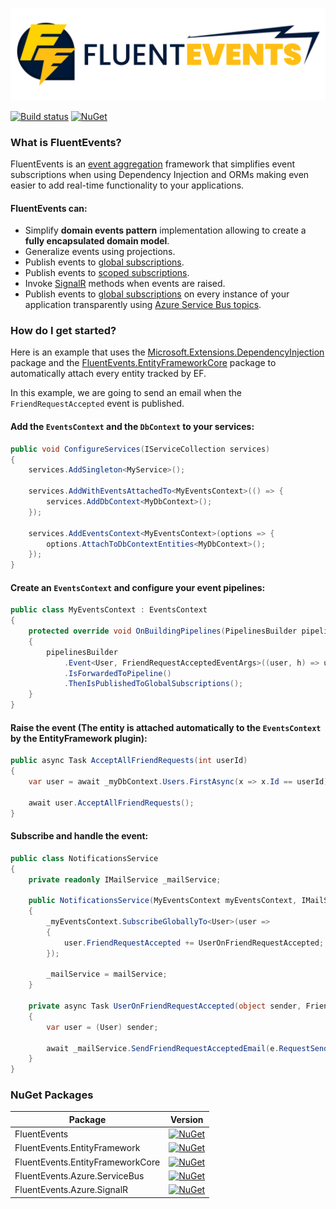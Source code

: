![FluentEvents logo](logo_extended.svg)

[![Build status](https://luca-s.visualstudio.com/FluentEvents/_apis/build/status/FluentEvents-CI)](https://luca-s.visualstudio.com/FluentEvents/_build/latest?definitionId=8) [![NuGet](https://img.shields.io/nuget/v/FluentEvents.svg)](https://www.nuget.org/packages/FluentEvents/)

### What is FluentEvents?
FluentEvents is an [event aggregation](https://martinfowler.com/eaaDev/EventAggregator.html) framework that simplifies event subscriptions when using Dependency Injection and ORMs making even easier to add real-time functionality to your applications.

#### FluentEvents can:
- Simplify **domain events pattern** implementation allowing to create a **fully encapsulated domain model**.
- Generalize events using projections.
- Publish events to [global subscriptions](https://github.com/luca-esse/FluentEvents/wiki/Global-subscriptions).
- Publish events to [scoped subscriptions](https://github.com/luca-esse/FluentEvents/wiki/Scoped-subscriptions).
- Invoke [SignalR](https://github.com/aspnet/AspNetCore/tree/master/src/SignalR) methods when events are raised.
- Publish events to [global subscriptions](https://github.com/luca-esse/FluentEvents/wiki/Global-subscriptions) on every instance of your application transparently using [Azure Service Bus topics](https://azure.microsoft.com/en-us/services/service-bus/). 

### How do I get started?
Here is an example that uses the [Microsoft.Extensions.DependencyInjection](https://www.nuget.org/packages/Microsoft.Extensions.DependencyInjection) package and the [FluentEvents.EntityFrameworkCore](https://www.nuget.org/packages/FluentEvents.EntityFrameworkCore/) package to automatically attach every entity tracked by EF.

In this example, we are going to send an email when the `FriendRequestAccepted` event is published.

#### Add the `EventsContext` and the `DbContext` to your services:
```csharp
public void ConfigureServices(IServiceCollection services)
{
    services.AddSingleton<MyService>();
    
    services.AddWithEventsAttachedTo<MyEventsContext>(() => {
        services.AddDbContext<MyDbContext>();
    });
    
    services.AddEventsContext<MyEventsContext>(options => {
        options.AttachToDbContextEntities<MyDbContext>();
    });
}
```

#### Create an `EventsContext` and configure your event pipelines:
```csharp
public class MyEventsContext : EventsContext
{
    protected override void OnBuildingPipelines(PipelinesBuilder pipelinesBuilder)
    {
        pipelinesBuilder
            .Event<User, FriendRequestAcceptedEventArgs>((user, h) => user.FriendRequestAccepted += h))
            .IsForwardedToPipeline()
            .ThenIsPublishedToGlobalSubscriptions();
    }
}
```

#### Raise the event (The entity is attached automatically to the `EventsContext` by the EntityFramework plugin):
```csharp
public async Task AcceptAllFriendRequests(int userId) 
{
    var user = await _myDbContext.Users.FirstAsync(x => x.Id == userId);

    await user.AcceptAllFriendRequests();
}
```

#### Subscribe and handle the event:
```csharp
public class NotificationsService
{
    private readonly IMailService _mailService;

    public NotificationsService(MyEventsContext myEventsContext, IMailService mailService)
    {
        _myEventsContext.SubscribeGloballyTo<User>(user =>
        {
            user.FriendRequestAccepted += UserOnFriendRequestAccepted;
        });
        
        _mailService = mailService;
    }

    private async Task UserOnFriendRequestAccepted(object sender, FriendRequestAcceptedEventArgs e)
    {
        var user = (User) sender;

        await _mailService.SendFriendRequestAcceptedEmail(e.RequestSender.EmailAddress, user.Id, user.Name);
    }
}
```
### NuGet Packages

| Package                            | Version                                                                                                                                           |
|------------------------------------|:-------------------------------------------------------------------------------------------------------------------------------------------------:|
| FluentEvents                       | [![NuGet](https://img.shields.io/nuget/v/FluentEvents.svg)](https://www.nuget.org/packages/FluentEvents/)                                         |
| FluentEvents.EntityFramework       | [![NuGet](https://img.shields.io/nuget/v/FluentEvents.EntityFramework.svg)](https://www.nuget.org/packages/FluentEvents.EntityFramework/)         |
| FluentEvents.EntityFrameworkCore   | [![NuGet](https://img.shields.io/nuget/v/FluentEvents.EntityFrameworkCore.svg)](https://www.nuget.org/packages/FluentEvents.EntityFrameworkCore/) |
| FluentEvents.Azure.ServiceBus      | [![NuGet](https://img.shields.io/nuget/v/FluentEvents.Azure.ServiceBus.svg)](https://www.nuget.org/packages/FluentEvents.Azure.ServiceBus/)       |
| FluentEvents.Azure.SignalR      | [![NuGet](https://img.shields.io/nuget/v/FluentEvents.Azure.SignalR.svg)](https://www.nuget.org/packages/FluentEvents.Azure.SignalR/)       |
